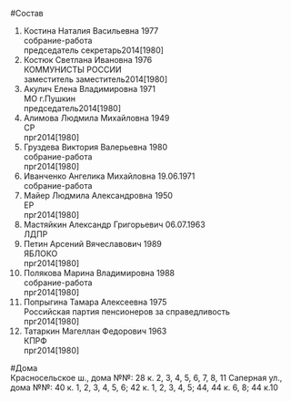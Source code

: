 #Состав  
1. Костина Наталия Васильевна 1977  
    собрание-работа  
    председатель секретарь2014[1980]  
2. Костюк Светлана Ивановна 1976  
    КОММУНИСТЫ РОССИИ  
    заместитель заместитель2014[1980]  
3. Акулич Елена Владимировна 1971  
    МО г.Пушкин  
    председатель2014[1980]  
4. Алимова Людмила Михайловна 1949  
    СР  
    прг2014[1980]  
5. Груздева Виктория Валерьевна 1980  
    собрание-работа  
    прг2014[1980]  
6. Иванченко Ангелика Михайловна 19.06.1971  
    собрание-работа  
7. Майер Людмила Александровна 1950  
    ЕР  
    прг2014[1980]  
8. Мастяйкин Александр Григорьевич 06.07.1963  
    ЛДПР  
9. Петин Арсений Вячеславович 1989  
    ЯБЛОКО  
    прг2014[1980]  
10. Полякова Марина Владимировна 1988  
    собрание-работа  
    прг2014[1980]  
11. Попрыгина Тамара Алексеевна 1975  
    Российская партия пенсионеров за справедливость  
    прг2014[1980]  
12. Татаркин Магеллан Федорович 1963  
    КПРФ  
    прг2014[1980]  
  
#Дома  
Красносельское ш., дома №№: 28 к. 2, 3, 4, 5, 6, 7, 8, 11 Саперная ул., дома №№: 40 к. 1, 2, 3, 4, 5, 6; 42 к. 1, 2, 3, 4, 5; 44, 44 к. 6, 8; 44 к.10  
  
